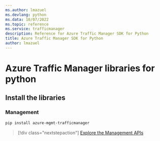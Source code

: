 ```yaml
---
ms.author: lmazuel
ms.devlang: python
ms.data: 10/07/2022
ms.topic: reference
ms.service: trafficmanager
description: Reference for Azure Traffic Manager SDK for Python
title: Azure Traffic Manager SDK for Python
author: lmazuel
---
```

# Azure Traffic Manager libraries for python

## Install the libraries

### Management

```bash
pip install azure-mgmt-trafficmanager
```

> [!div class="nextstepaction"]
> [Explore the Management APIs](/python/api/overview/azure/trafficmanager/management)